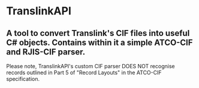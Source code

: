 # TranslinkAPI

## A tool to convert Translink's CIF files into useful C# objects. Contains within it a simple ATCO-CIF and RJIS-CIF parser.

Please note, TranslinkAPI's custom CIF parser DOES NOT recognise records outlined in Part 5 of "Record Layouts" in the ATCO-CIF specification.